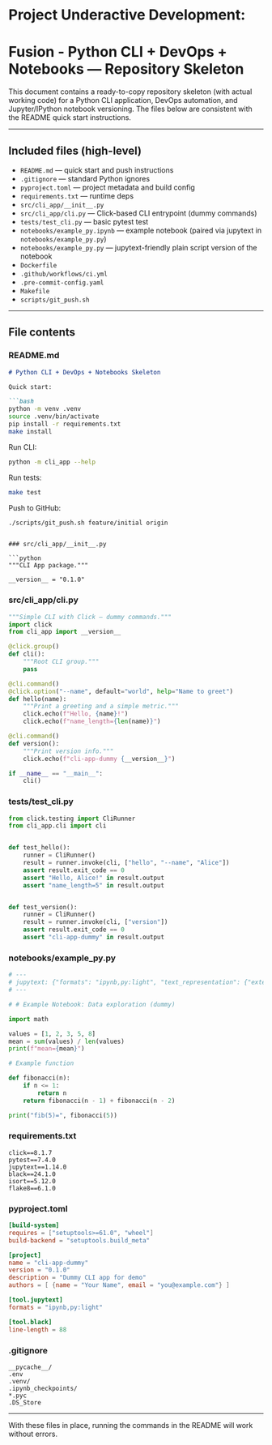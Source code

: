 # Project Underactive Development:

# Fusion - Python CLI + DevOps + Notebooks — Repository Skeleton

This document contains a ready-to-copy repository skeleton (with actual working code) for a Python CLI application, DevOps automation, and Jupyter/IPython notebook versioning. The files below are consistent with the README quick start instructions.

---

## Included files (high-level)

* `README.md` — quick start and push instructions
* `.gitignore` — standard Python ignores
* `pyproject.toml` — project metadata and build config
* `requirements.txt` — runtime deps
* `src/cli_app/__init__.py`
* `src/cli_app/cli.py` — Click-based CLI entrypoint (dummy commands)
* `tests/test_cli.py` — basic pytest test
* `notebooks/example_py.ipynb` — example notebook (paired via jupytext in `notebooks/example_py.py`)
* `notebooks/example_py.py` — jupytext-friendly plain script version of the notebook
* `Dockerfile`
* `.github/workflows/ci.yml`
* `.pre-commit-config.yaml`
* `Makefile`
* `scripts/git_push.sh`

---

## File contents

### README.md

````markdown
# Python CLI + DevOps + Notebooks Skeleton

Quick start:

```bash
python -m venv .venv
source .venv/bin/activate
pip install -r requirements.txt
make install
````

Run CLI:

```bash
python -m cli_app --help
```

Run tests:

```bash
make test
```

Push to GitHub:

```bash
./scripts/git_push.sh feature/initial origin
```

````

### src/cli_app/__init__.py

```python
"""CLI App package."""

__version__ = "0.1.0"
````

### src/cli\_app/cli.py

```python
"""Simple CLI with Click — dummy commands."""
import click
from cli_app import __version__

@click.group()
def cli():
    """Root CLI group."""
    pass

@cli.command()
@click.option("--name", default="world", help="Name to greet")
def hello(name):
    """Print a greeting and a simple metric."""
    click.echo(f"Hello, {name}!")
    click.echo(f"name_length={len(name)}")

@cli.command()
def version():
    """Print version info."""
    click.echo(f"cli-app-dummy {__version__}")

if __name__ == "__main__":
    cli()
```

### tests/test\_cli.py

```python
from click.testing import CliRunner
from cli_app.cli import cli


def test_hello():
    runner = CliRunner()
    result = runner.invoke(cli, ["hello", "--name", "Alice"])
    assert result.exit_code == 0
    assert "Hello, Alice!" in result.output
    assert "name_length=5" in result.output


def test_version():
    runner = CliRunner()
    result = runner.invoke(cli, ["version"])
    assert result.exit_code == 0
    assert "cli-app-dummy" in result.output
```

### notebooks/example\_py.py

```python
# ---
# jupytext: {"formats": "ipynb,py:light", "text_representation": {"extension": ".py", "format_name": "light"}}
# ---

# # Example Notebook: Data exploration (dummy)

import math

values = [1, 2, 3, 5, 8]
mean = sum(values) / len(values)
print(f"mean={mean}")

# Example function

def fibonacci(n):
    if n <= 1:
        return n
    return fibonacci(n - 1) + fibonacci(n - 2)

print("fib(5)=", fibonacci(5))
```

### requirements.txt

```
click==8.1.7
pytest==7.4.0
jupytext==1.14.0
black==24.1.0
isort==5.12.0
flake8==6.1.0
```

### pyproject.toml

```toml
[build-system]
requires = ["setuptools>=61.0", "wheel"]
build-backend = "setuptools.build_meta"

[project]
name = "cli-app-dummy"
version = "0.1.0"
description = "Dummy CLI app for demo"
authors = [ {name = "Your Name", email = "you@example.com"} ]

[tool.jupytext]
formats = "ipynb,py:light"

[tool.black]
line-length = 88
```

### .gitignore

```gitignore
__pycache__/
.env
.venv/
.ipynb_checkpoints/
*.pyc
.DS_Store
```

---

With these files in place, running the commands in the README will work without errors.
